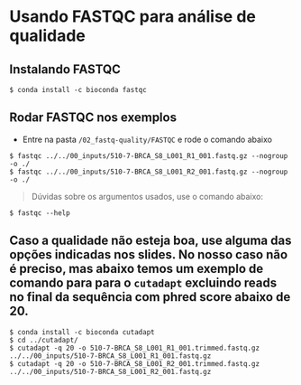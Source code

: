 # Usando FASTQC para análise de qualidade

## Instalando FASTQC
```
$ conda install -c bioconda fastqc
```

## Rodar FASTQC nos exemplos

* Entre na pasta `/02_fastq-quality/FASTQC` e rode o comando abaixo

```
$ fastqc ../../00_inputs/510-7-BRCA_S8_L001_R1_001.fastq.gz --nogroup -o ./
$ fastqc ../../00_inputs/510-7-BRCA_S8_L001_R2_001.fastq.gz --nogroup -o ./
```

> Dúvidas sobre os argumentos usados, use o comando abaixo:

```
$ fastqc --help
```

## Caso a qualidade não esteja boa, use alguma das opções indicadas nos slides. No nosso caso não é preciso, mas abaixo temos um exemplo de comando para para o `cutadapt` excluindo reads no final da sequência com phred score abaixo de 20.

```
$ conda install -c bioconda cutadapt
$ cd ../cutadapt/
$ cutadapt -q 20 -o 510-7-BRCA_S8_L001_R1_001.trimmed.fastq.gz ../../00_inputs/510-7-BRCA_S8_L001_R1_001.fastq.gz
$ cutadapt -q 20 -o 510-7-BRCA_S8_L001_R2_001.trimmed.fastq.gz ../../00_inputs/510-7-BRCA_S8_L001_R2_001.fastq.gz
```
